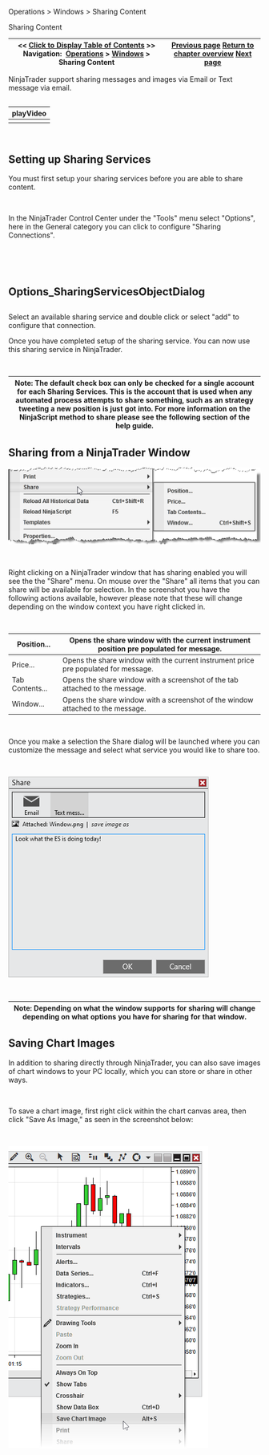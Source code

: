 ﻿


Operations \> Windows \> Sharing Content






















Sharing Content







| \<\< [Click to Display Table of Contents](sharing_content.md) \>\> **Navigation:**     [Operations](operations-1.md) \> [Windows](window_tabs-1.md) \> Sharing Content | [Previous page](using_tabs-1.md) [Return to chapter overview](window_tabs-1.md) [Next page](printing_content-1.md) |
| --- | --- |











NinjaTrader support sharing messages and images via Email or Text message via email. 


## 




| playVideo |
| --- |
|  |



 


## Setting up Sharing Services


You must first setup your sharing services before you are able to share content.


 


In the NinjaTrader Control Center under the "Tools" menu select "Options", here in the General category you can click to configure "Sharing Connections".


 


 


## Options_SharingServicesObjectDialog


## 


Select an available sharing service and double click or select "add" to configure that connection.


Once you have completed setup of the sharing service. You can now use this sharing service in NinjaTrader. 


 




| Note: The default check box can only be checked for a single account for each Sharing Services. This is the account that is used when any automated process attempts to share something, such as an strategy tweeting a new position is just got into. For more information on the NinjaScript method to share please see the following section of the help guide. |
| --- |



## 


## Sharing from a NinjaTrader Window


![Sharing_ContextMenu](sharing_contextmenu.png)


 


Right clicking on a NinjaTrader window that has sharing enabled you will see the the "Share" menu. On mouse over the "Share" all items that you can share will be available for selection. In the screenshot you have the following actions available, however please note that these will change depending on the window context you have right clicked in. 


 




| Position... | Opens the share window with the current instrument position pre populated for message. |
| --- | --- |
| Price... | Opens the share window with the current instrument price pre populated for message. |
| Tab Contents... | Opens the share window with a screenshot of the tab attached to the message. |
| Window... | Opens the share window with a screenshot of the window attached to the message. |



 


Once you make a selection the Share dialog will be launched where you can customize the message and select what service you would like to share too. 


 


![Windows_Sharing_ShareDialog](windows_sharing_sharedialog.png)


 




| Note: Depending on what the window supports for sharing will change depending on what options you have for sharing for that window. |
| --- |



## 


## Saving Chart Images


In addition to sharing directly through NinjaTrader, you can also save images of chart windows to your PC locally, which you can store or share in other ways.


 


To save a chart image, first right click within the chart canvas area, then click "Save As Image," as seen in the screenshot below:


 


![SaveImage](saveimage.png)








